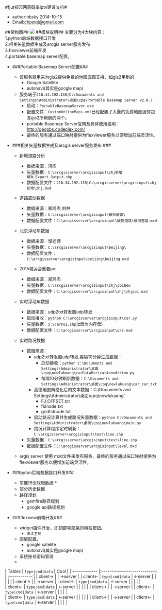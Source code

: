 #fjut校园网高码率iptv建设文档#
 * author:nbsky  2014-10-15
 * Email:<chpeiqi@gmail.com>

##架构图##
![](https://raw.githubusercontent.com/nbsky/fjutgis2/master/gis2%E7%BB%93%E6%9E%84%E5%9B%BE.jpg)
##模块说明##
主要分为4大块内容：  
1.python后端数据接口开发   
2.相关矢量数据生成及arcgis server服务发布  
3.flexviewer前端开发  
4.portable basemap server配置。


* ###Portable Basemap Server配置###

    * 该服务器用来为gis2提供免费的地图底图支持，如gis2用到的
        *  Google Satellite
        *  autonavi(其实是google map)
    * 服务端于`210.34.192.130|C:\Documents and Settings\Administrator\桌面\cpq\Portable Basemap Server v2.0.7`
        * 启动：`PortableBasemapServer.exe`
		* 配置文件：`CustomOnlineMaps.xml`已经配置了大量的免费地图服务包含gis2所用到的两个。
        * portable Basemap Server官网及具体使用说明：<http://geopbs.codeplex.com/>
        * 最终的服务通过端口映射提供为flexviewer服务以便增加前端灵活性。

* ###相关矢量数据生成及arcgis server服务发布  ###
	* 新增道路分析
        * 数据来源：鸿杰
        * 矢量数据：`C:\arcgisserver\arcgisinput\zhj新增NEW_Export_Output.shp`
        * 数据配置文件：`210.34.192.130|C:\arcgisserver\arcgisinput\zhj新增\zhj.mxd`

    * 道路震动数据
        * 数据来源：郑鸿杰 刘林
        * 矢量数据：`C:\arcgisserver\arcgisinput\破损道路\`
        * 数据配置文件：`C:\arcgisserver\arcgisinput\破损道路\破损道路.mxd`
        
    * 北京浮动车数据
        * 数据来源：邹老师
        * 矢量数据：`C:\arcgisserver\arcgisinput\beijing\`
        * 数据配置文件：`C:\arcgisserver\arcgisinput\beijing\beijing.mxd`

    * 2015城运会重要poi
        * 数据来源：郑鸿杰
        * 矢量数据：`C:\arcgisserver\arcgisinput\zhj\poiNew`
        * 数据配置文件：`C:\arcgisserver\arcgisinput\zhj\zhjpoi.mxd`
    
    * 实时浮动车数据
        * 数据来源：udp2txt转发器udp转发
        * 启动接收：`python C:\arcgisserver\arcgisinput\car.py`
        * 矢量数据：`z:\carPoi.shp`(z盘为内存盘)
        * 数据配置文件：`C:\arcgisserver\arcgisinput\car.mxd`
        
    * 实时路况数据
        * 数据来源：
            * udp2txt转发器udp转发,每隔10分钟生成数据： 
                * 启动接收：`python C:\Documents and Settings\Administrator\桌面\cpq\newlukuang\carDataRec\car4condition.py`
                * 每隔10分钟刷新数据：`C:\Documents and Settings\Administrator\桌面\cpq\newlukuang\car_cur.txt`
            * 高德地图网格化后的文本数据：C:\Documents and Settings\Administrator\桌面\cpq\newlukuang\`
                * FJ_OFFSET.txt
                * fidnode.txt
                * gridfidnode.txt
            * 启动路况计算并生成路况矢量数据：`python C:\Documents and Settings\Administrator\桌面\cpq\newlukuang\main.py` 
            * 路况计算程序定时刷新：`C:\arcgisserver\arcgisinput\test\line.shp`
        * 矢量数据：`C:\arcgisserver\arcgisinput\test\line.shp`
        * 数据配置文件：`C:\arcgisserver\arcgisinput\level.mxd`
        
    * argis server 使用 mxd文件来发布服务。最终的服务通过端口映射提供为flexviewer服务以便增加前端灵活性。
    
* ###pyton后端数据接口开发###
    * 车翼行全球眼数据
        *  
    * 部分历史数据
    * 路径规划
        * gemfire路径规划
        * google api路径规划
* ###flexview前端开发###
	* widget插件开发，即顶部导航条的横栏按钮。
		* `浙江卫视`
    * 图层配置。 
        * google satelite
        * autonavi(其实是google map)
    * 系统账号密码管理
    *  




| Tables        | `type|cmd|data`           	| Cool  	|
| ------------- |:----------------------------:	| :------------:|
| client->	|  				| ->server  	|
| client<-      | `type|cmd|data`     		| <-server	|
|	        |		      		|      		|
| client->	|  				| ->server  	|
| client<-      | `type|cmd|data`     		| <-server	|
|	        |		      		|      		|  
| client<-      | `type|cmd|data`     		| <-server	|
|	        |		      		|      		|
| client->	|  				| ->server  	|
| client<-      | `type|cmd|data`     		| <-server	|
|	        |		      		|      		|  
| client<-      | `type|cmd|data`     		| <-server	|
|	        |		      		|      		|
| client->	|  				| ->server  	|
| client<-      | `type|cmd|data`     		| <-server	|
|	        |		      		|      		|  

